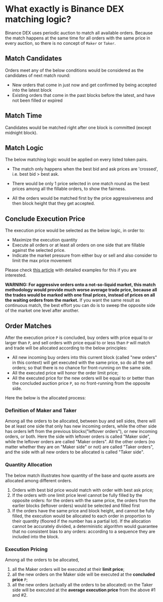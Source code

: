 # What exactly is Binance DEX matching logic?

Binance DEX uses periodic auction to match all available orders. Because the match happens at the 
same time for all orders with the same price in every auction, so there is no concept of `Maker` or `Taker`. 

## Match Candidates

Orders meet any of the below conditions would be considered as the candidates of next match round:
- New orders that come in just now and get confirmed by being accepted into the latest block
- Existing orders that come in the past blocks before the latest, and have not been filled or expired

## Match Time

Candidates would be matched right after one block is committed (except midnight block).

## Match Logic

The below matching logic would be applied on every listed token pairs.

- The match only happens when the best bid and ask prices are 'crossed', i.e. best bid > best ask. 

- There would be only 1 price selected in one match round as the best prices among all the fillable 
orders, to show the fairness.

- All the orders would be matched first by the price aggressiveness and then block height that they get accepted.

## Conclude Execution Price

The execution price would be selected as the below logic, in order to:

- Maximize the execution quantity
- Execute all orders or at least all orders on one side that are fillable against the selected price.
- Indicate the market pressure from either buy or sell and also consider to limit the max price movement

Please check [this article](match-examples.md) with detailed examples for this if you are interested.

**WARNING: For aggressive orders onto a not-so-liquid market, this match methodology would provide much worse average trade price, because all the trades would be marked with one final prices, instead of prices on all the waiting orders from the market.** If you want the same result as continuous match, the best effort you can do is to sweep the opposite side of the market one level after another.

## Order Matches
After the execution price `P` is concluded, buy orders with price equal to or larger than `P`, and sell orders with price equal to or less than `P` will match and trade will be allocated according to the below principles:

- All new incoming buy orders into this current block (called "new orders" in this context) will get executed with the same price, so do all the sell orders; so that there is no chance for front-running on the same side. 
- All the executed price will honor the order limit price;
- All the executed price for the new orders will be equal to or better than the concluded auction price `P`, so no front-running from the opposite side. 

Here the below is the allocated process:

### Definition of Maker and Taker
Among all the orders to be allocated, between buy and sell sides, there will be at least one side that only has new incoming orders, while the other side has orders left from the previous blocks("leftover orders"), or new incoming orders, or both. Here the side with leftover orders is called "Maker side", while the leftover orders are called "Maker orders". All the other orders (no matter whether they are on "Maker side" or not) are called "Taker orders", and the side with all new orders to be allocated is called "Taker side".


### Quantity Allocation
The below match illustrates how quantity of the base and quote assets are allocated among different orders.

1. Orders with best bid price would match with order with best ask price;
2. If the orders with one limit price level cannot be fully filled by the opposite orders: for the orders with the same price, the orders from the earlier blocks (leftover orders) would be selected and filled first
3. If the orders have the same price and block height, and cannot be fully filled, the execution would be allocated to each order in proportion to their quantity (floored if the number has a partial lot). If the allocation cannot be accurately divided, a deterministic algorithm would guarantee that no consistent bias to any orders: according to a sequence they are included into the block.

### Execution Pricing
Among all the orders to be allocated, 

1. all the Maker orders will be executed at their **limit price**;
2. all the new orders on the Maker side will be executed at the **concluded price** `P`;
3. all the new orders (actually all the orders to be allocated) on the Taker side will be executed at the **average execution price** from the above #1 and #2.
